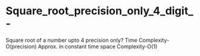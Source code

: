 # Square_root_precision_only_4_digit_-
Square root of a number upto 4 precision only?    Time Complexity-O(precision) Approx. in constant time   space Complexity-O(1)
